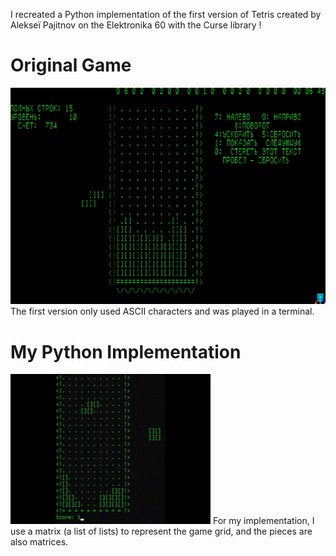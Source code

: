 I recreated a Python implementation of the first version of Tetris created by Alekseï Pajitnov on the Elektronika 60 with the Curse library ! 

# Original Game
![Banner Image](images/OriginalTetris.gif)
The first version only used ASCII characters and was played in a terminal.

# My Python Implementation
![Banner Image](images/MyTetris.gif)
For my implementation, I use a matrix (a list of lists) to represent the game grid, and the pieces are also matrices.
